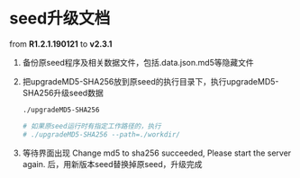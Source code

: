 # seed升级文档

from  **R1.2.1.190121** to  **v2.3.1**

1. 备份原seed程序及相关数据文件，包括.data.json.md5等隐藏文件

2. 把upgradeMD5-SHA256放到原seed的执行目录下，执行upgradeMD5-SHA256升级seed数据

   ```bash
   ./upgradeMD5-SHA256
   
   # 如果原seed运行时有指定工作路径的，执行
   # ./upgradeMD5-SHA256 --path=./workdir/
   ```
   
3. 等待界面出现 Change md5 to sha256 succeeded, Please start the server again. 后，用新版本seed替换掉原seed，升级完成
  
   
  
   

